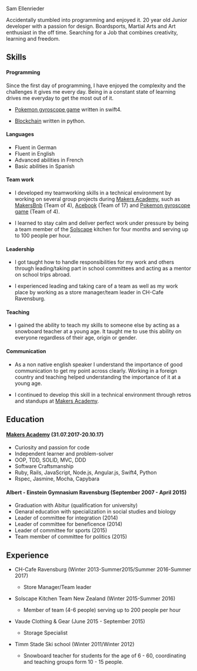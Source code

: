 Sam Ellenrieder

Accidentally stumbled into programming and enjoyed it.
20 year old Junior developer with a passion for design.
Boardsports, Martial Arts and Art enthusiast in the off time.
Searching for a Job that combines creativity, learning and freedom.


## Skills

####  Programming

Since the first day of programming, I have enjoyed the complexity and the challenges it gives me every day. Being in a constant state of learning drives me everyday to get the most out of it.

- [Pokemon gyroscope game](https://github.com/Samellenrider/pokeball) written in swift4.

- [Blockchain](https://github.com/Samellenrider/Blockchain) written in python.

#### Languages

- Fluent in German
- Fluent in English
- Advanced abilities in French
- Basic abilities in Spanish

#### Team work

- I developed my teamworking skills  in a technical environment by working on several group projects during [Makers Academy](http://www.makersacademy.com/), such as [MakersBnb](https://github.com/Samellenrider/Makersbnb2) (Team of 4),  [Acebook](https://github.com/Samellenrider/acebook-bluejuly2017) (Team of 17) and [Pokemon gyroscope game](https://github.com/Samellenrider/pokeball) (Team of 4).

- I learned to stay calm and deliver perfect work under pressure by being a team member of the [Solscape](http://www.solscape.co.nz) kitchen for four months and serving up to 100 people per hour.

####  Leadership

- I got taught how to handle responsibilities for my work and others through leading/taking part in school committees and acting as a mentor on school trips abroad.

- I experienced leading and taking care of a team as well as my work place by working as a store manager/team leader in CH-Cafe Ravensburg.

#### Teaching

- I gained the ability to teach my skills to someone else by acting as a snowboard teacher at a young age. It taught me to use this ability on everyone regardless of their age, origin or gender.

#### Communication

- As a non native english speaker I understand the importance of good communication to get my point across clearly. Working in a foreign country and teaching helped understanding the importance of it at a young age.

- I continued to develop this skill in a technical environment through retros and standups at [Makers Academy](http://www.makersacademy.com/).


## Education

#### [Makers Academy](http://www.makersacademy.com/) (31.07.2017-20.10.17)

- Curiosity and passion for code
- Independent learner and problem-solver
- OOP, TDD, SOLID, MVC, DDD
- Software Craftsmanship
- Ruby, Rails, JavaScript, Node.js, Angular.js, Swift4, Python
- Rspec, Jasmine, Mocha, Capybara

#### Albert - Einstein Gymnasium Ravensburg (September 2007 - April 2015)

- Graduation with Abitur (qualification for university)
- Genaral education with specialization in social studies and biology
- Leader of committee for integration (2014)
- Leader of committee for beneficence (2014)
- Leader of committee for sports (2015)    
- Team member of committee for politics (2015)

## Experience
* CH-Cafe Ravensburg (Winter 2013-Summer2015/Summer 2016-Summer 2017)
  - Store Manager/Team leader

* Solscape Kitchen Team New Zealand (Winter 2015-Summer 2016)
  - Member of team (4-6 people) serving up to 200 people per hour

* Vaude Clothing & Gear (June  2015 - September 2015)
  - Storage Specialist

* Timm Stade Ski school (Winter 2011/Winter 2012)    
  - Snowboard teacher for students for the age of 6 - 60, coordinating and teaching groups form 10 - 15  people.
